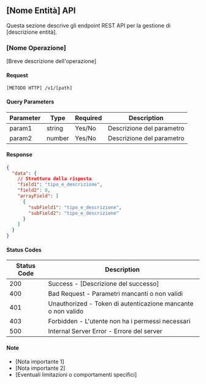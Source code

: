 ## [Nome Entità] API

Questa sezione descrive gli endpoint REST API per la gestione di [descrizione entità].

### [Nome Operazione]

[Breve descrizione dell'operazione]

#### Request

```http
[METODO HTTP] /v1/[path]
```

#### Query Parameters

| Parameter | Type   | Required | Description               |
| --------- | ------ | -------- | ------------------------- |
| param1    | string | Yes/No   | Descrizione del parametro |
| param2    | number | Yes/No   | Descrizione del parametro |

#### Response

```json
{
  "data": {
    // Struttura della risposta
    "field1": "tipo_e_descrizione",
    "field2": 0,
    "arrayField": [
      {
        "subField1": "tipo_e_descrizione",
        "subField2": "tipo_e_descrizione"
      }
    ]
  }
}
```

#### Status Codes

| Status Code | Description                                                  |
| ----------- | ------------------------------------------------------------ |
| 200         | Success - [Descrizione del successo]                         |
| 400         | Bad Request - Parametri mancanti o non validi                |
| 401         | Unauthorized - Token di autenticazione mancante o non valido |
| 403         | Forbidden - L'utente non ha i permessi necessari             |
| 500         | Internal Server Error - Errore del server                    |

#### Note

- [Nota importante 1]
- [Nota importante 2]
- [Eventuali limitazioni o comportamenti specifici]
